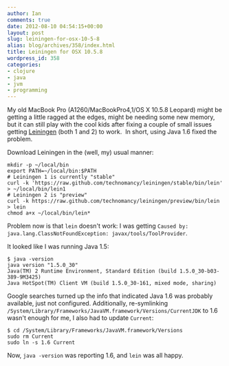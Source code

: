 ```yaml
---
author: Ian
comments: true
date: 2012-08-10 04:54:15+00:00
layout: post
slug: leiningen-for-osx-10-5-8
alias: blog/archives/358/index.html
title: Leiningen for OSX 10.5.8
wordpress_id: 358
categories:
- clojure
- java
- jvm
- programming
---
```


My old MacBook Pro (A1260/MacBookPro4,1/OS X 10.5.8 Leopard) might be getting a little ragged at the edges, might be needing some new memory, but it can still play with the cool kids after fixing a couple of small issues getting [Leiningen](https://github.com/technomancy/leiningen/) (both 1 and 2) to work.  In short, using Java 1.6 fixed the problem.

Download Leiningen in the (well, my) usual manner:

    
    mkdir -p ~/local/bin
    export PATH=~/local/bin:$PATH
    # Leiningen 1 is currently "stable"
    curl -k 'https://raw.github.com/technomancy/leiningen/stable/bin/lein' > ~/local/bin/lein1
    # Leiningen 2 is "preview"
    curl -k https://raw.github.com/technomancy/leiningen/preview/bin/lein > lein
    chmod a+x ~/local/bin/lein*


Problem now is that `lein` doesn't work: I was getting `Caused by: java.lang.ClassNotFoundException: javax/tools/ToolProvider`.

It looked like I was running Java 1.5:

    
    $ java -version
    java version "1.5.0_30"
    Java(TM) 2 Runtime Environment, Standard Edition (build 1.5.0_30-b03-389-9M3425)
    Java HotSpot(TM) Client VM (build 1.5.0_30-161, mixed mode, sharing)


Google searches turned up the info that indicated Java 1.6 was probably available, just not configured. Additionally, re-symlinking `/System/Library/Frameworks/JavaVM.framework/Versions/CurrentJDK` to 1.6 wasn't enough for me, I also had to update `Current`:

    
    $ cd /System/Library/Frameworks/JavaVM.framework/Versions
    sudo rm Current
    sudo ln -s 1.6 Current



Now, `java -version` was reporting 1.6, and `lein` was all happy.
